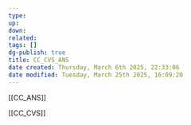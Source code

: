 ```yaml
---
type: 
up: 
down: 
related: 
tags: []
dg-publish: true
title: CC_CVS_ANS
date created: Thursday, March 6th 2025, 22:33:06
date modified: Tuesday, March 25th 2025, 16:09:20
---
```


[[CC_ANS]]

[[CC_CVS]]
